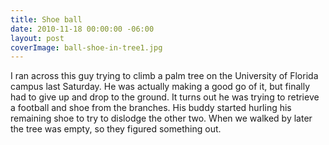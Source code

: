 ```yaml
---
title: Shoe ball
date: 2010-11-18 00:00:00 -06:00
layout: post
coverImage: ball-shoe-in-tree1.jpg
---
```


I ran across this guy trying to climb a palm tree on the University of Florida campus last Saturday. He was actually making a good go of it, but finally had to give up and drop to the ground. It turns out he was trying to retrieve a football and shoe from the branches. His buddy started hurling his remaining shoe to try to dislodge the other two. When we walked by later the tree was empty, so they figured something out.
